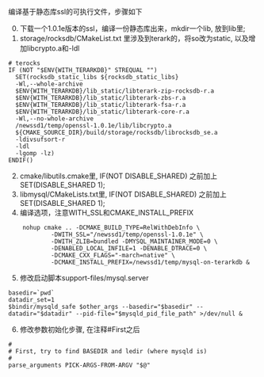 编译基于静态库ssl的可执行文件，步骤如下

0. 下载一个1.0.1e版本的ssl，编译一份静态库出来，mkdir一个lib, 放到lib里;
1. storage/rocksdb/CMakeList.txt 里涉及到terark的，将so改为static, 以及增加libcrypto.a和-ldl

```
# terocks
IF (NOT "$ENV{WITH_TERARKDB}" STREQUAL "")
  SET(rocksdb_static_libs ${rocksdb_static_libs}
  -Wl,--whole-archive
  $ENV{WITH_TERARKDB}/lib_static/libterark-zip-rocksdb-r.a
  $ENV{WITH_TERARKDB}/lib_static/libterark-zbs-r.a
  $ENV{WITH_TERARKDB}/lib_static/libterark-fsa-r.a
  $ENV{WITH_TERARKDB}/lib_static/libterark-core-r.a
  -Wl,--no-whole-archive
  /newssd1/temp/openssl-1.0.1e/lib/libcrypto.a
  ${CMAKE_SOURCE_DIR}/build/storage/rocksdb/librocksdb_se.a
  -ldivsufsort-r
  -ldl
  -lgomp -lz)
ENDIF()
```

2. cmake/libutils.cmake里, IF(NOT DISABLE_SHARED) 之前加上 SET(DISABLE_SHARED 1);
3. libmysql/CMakeLists.txt里, IF(NOT DISABLE_SHARED) 之前加上 SET(DISABLE_SHARED 1);
4. 编译选项，注意WITH_SSL和CMAKE_INSTALL_PREFIX

```
	nohup cmake .. -DCMAKE_BUILD_TYPE=RelWithDebInfo \
			-DWITH_SSL="/newssd1/temp/openssl-1.0.1e" \
    		-DWITH_ZLIB=bundled -DMYSQL_MAINTAINER_MODE=0 \
         	-DENABLED_LOCAL_INFILE=1 -DENABLE_DTRACE=0 \
         	-DCMAKE_CXX_FLAGS="-march=native" \
         	-DCMAKE_INSTALL_PREFIX=/newssd1/temp/mysql-on-terarkdb &
```
5. 修改启动脚本support-files/mysql.server

```
basedir=`pwd`
datadir_set=1
$bindir/mysqld_safe $other_args --basedir="$basedir" --datadir="$datadir" --pid-file="$mysqld_pid_file_path" >/dev/null &
```

6. 修改参数初始化步骤, 在注释#First之后

```
#
# First, try to find BASEDIR and ledir (where mysqld is)
#
parse_arguments PICK-ARGS-FROM-ARGV "$@"
```
